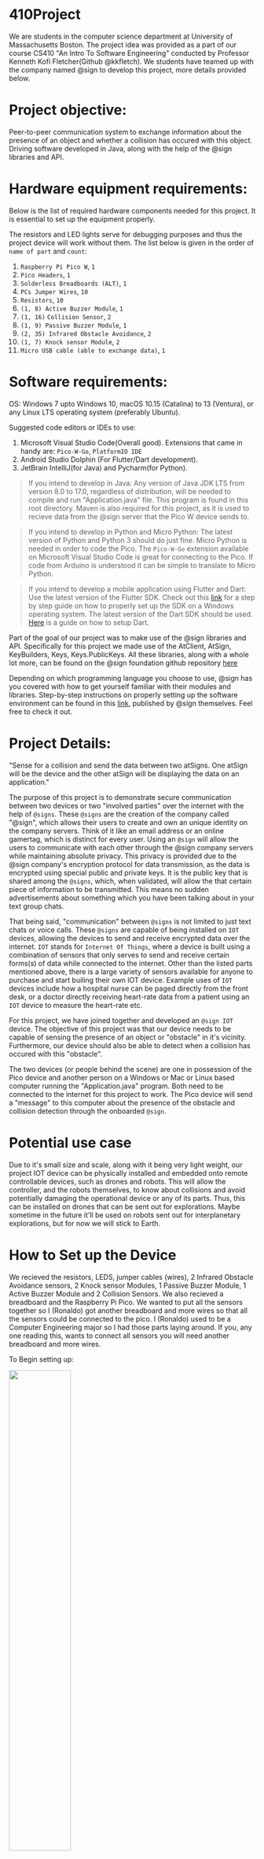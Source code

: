 # 410Project
We are students in the computer science department at University of Massachusetts Boston. The project idea was provided as a part of our course CS410 "An Intro To Software Engineering" conducted by Professor Kenneth Kofi Fletcher(Github @kkfletch). We students have teamed up with the company named @sign to develop this project, more details provided below.

# Project objective:
Peer-to-peer communication system to exchange information about
the presence of an object and whether a collision has occured
with this object. Driving software developed in Java, along with the help of the @sign libraries and API.

# Hardware equipment requirements: 
Below is the list of required hardware components needed for this project. It is essential to set up the equipment properly. 

The resistors and LED lights serve for debugging purposes and thus the project device will work without them. The list below is given in the order of `name of part` and `count`:

1.  `Raspberry Pi Pico W`, `1`
2.  `Pico Headers`, `1`
3.  `Solderless Breadboards (ALT)`, `1`      
4.  `PCs Jumper Wires`, `10`
5.  `Resistors`, `10`
6.  `(1, 8) Active Buzzer Module`, `1`
7.  `(1, 16)` `Collision Sensor`, `2`
8.  `(1, 9) Passive Buzzer Module`, `1`
9.  `(2, 35) Infrared Obstacle Avoidance`, `2`    
10. `(1, 7) Knock sensor Module`, `2`	
11. `Micro USB cable (able to exchange data)`, `1`

# Software requirements: 

OS: Windows 7 upto Windows 10, macOS 10.15 (Catalina) to 13 (Ventura), or any Linux LTS operating system (preferably Ubuntu).

Suggested code editors or IDEs to use:
1. Microsoft Visual Studio Code(Overall good).
Extensions that came in handy are: `Pico-W-Go`, `PlatformIO IDE`
2. Android Studio Dolphin (For Flutter/Dart development).
3. JetBrain IntelliJ(for Java) and Pycharm(for Python).

> If you intend to develop in Java:
Any version of Java JDK LTS from version 8.0 to 17.0, regardless of distribution, will be needed to compile and run "Application.java" file. This program is found in this root directory. Maven is also required for this project, as it is used to recieve data from the @sign server that the Pico W device sends to.

> If you intend to develop in Python and Micro Python:
The latest version of Python and Python 3 should do just fine. Micro Python is needed in order to code the Pico. The `Pico-W-Go` extension available on Microsoft Visual Studio Code is great for connecting to the Pico. If code from Arduino is understood it can be simple to translate to Micro Python.

> If you intend to develop a mobile application using Flutter and Dart:
Use the latest version of the Flutter SDK. Check out this [link](https://docs.flutter.dev/get-started/install) for a step by step guide on how to properly set up the SDK on a Windows operating system. The latest version of the Dart SDK should be used. [Here](https://dart.dev/get-dart) is a guide on how to setup Dart.

Part of the goal of our project was to make use of the @sign libraries and API. Specifically for this project we made use of the AtClient, AtSign, KeyBuilders, Keys, Keys.PublicKeys. All these libraries, along with a whole lot more, can be found on the @sign foundation github repository [here](https://github.com/atsign-foundation/)

Depending on which programming language you choose to use, @sign has you covered with how to get yourself familiar with their modules and libraries.
Step-by-step instructions on properly setting up the software environment can be found in this [link](https://docs.atsign.com/), published by @sign themselves. Feel free to check it out.

# Project Details:
"Sense for a collision and send the data between two atSigns.
One atSign will be the device and the other atSign will 
be displaying the data on an application."

The purpose of this project is to demonstrate secure communication between two devices or two "involved parties" over the internet with the help of `@signs`. These `@signs` are the creation of the company called "@sign", which allows their users to create and own an unique identity on the company servers. Think of it like an email address or an online gamertag, which is distinct for every user. Using an `@sign` will allow the users to communicate with each other through the @sign company servers while maintaining absolute privacy. This privacy is provided due to the @sign company's encryption protocol for data transmission, as the data is encrypted using special public and private keys. It is the public key that is shared among the `@signs`, which, when validated, will allow the that certain piece of information to be transmitted. This means no sudden advertisements about something which you have been talking about in your text group chats.

That being said, "communication" between `@signs` is not limited to just text chats or voice calls. These `@signs` are capable of being installed on `IOT` devices, allowing the devices to send and receive encrypted data over the internet. `IOT` stands for `Internet Of Things`, where a device is built using
a combination of sensors that only serves to send and receive certain forms(s) of data while connected to the internet. Other than the listed parts mentioned above, there is a large variety of sensors available for anyone to purchase and start builing their own IOT device. Example uses of `IOT` devices include how a hospital nurse can be paged directly from the front desk, or a doctor directly receiving heart-rate data from a patient using an `IOT` device to measure the heart-rate etc. 

For this project, we have joined together and developed an `@sign IOT` device. The objective of this project was that our device needs to be 
capable of sensing the presence of an object or "obstacle" in it's vicinity. Furthermore, our device should also be able to detect when a collision has
occured with this "obstacle".

The two devices (or people behind the scene) are one in possession of the Pico device and another person on a Windows or Mac or Linux based computer running the "Application.java" program. Both need to be connected to the internet for this project to work. The Pico device will send a "message" to this computer about the presence of the obstacle and collision detection through the onboarded `@sign`.

# Potential use case

Due to it's small size and scale, along with it being very light weight, our project IOT device can be physically installed and embedded onto remote controllable devices, such as drones and robots. This will allow the controller, and the robots themselves, to know about collisions and avoid potentially damaging the operational device or any of its parts. Thus, this can be installed on drones that can be sent out for explorations. Maybe sometime in the future it'll be used on robots sent out for interplanetary explorations, but for now we will stick to Earth.

# How to Set up the Device
We recieved the resistors, LEDS, jumper cables (wires), 2 Infrared Obstacle Avoidance sensors, 2 Knock sensor Modules, 1 Passive Buzzer Module, 1 Active Buzzer Module and 2 Collision Sensors. We also recieved a breadboard and the Raspberry Pi Pico. We wanted to put all the sensors together so I (Ronaldo) got another breadboard and more wires so that all the sensors could be connected to the pico. I (Ronaldo) used to be a Computer Engineering major so I had those parts laying around. If you, any one reading this, wants to connect all sensors you will need another breadboard and more wires. 

To Begin setting up:

<img src="https://cdn-shop.adafruit.com/970x728/4883-06.jpg" width=50% height=50%>

Image [Source](https://www.adafruit.com/product/4883?gclid=CjwKCAiAnZCdBhBmEiwA8nDQxSzivf3NmQMk7iUWZptxnislaWqZFTsSv0emR_lxNcoU3eRMLAi6whoCJeYQAvD_BwE)

The image above is a raspberry pi pico. We can see the pins for it are not connected. Unfortunately that means it needs to be soldered. It is not the easiest thing to do. If anyone can find a way to get the pins on the pico working without soldering be my guest. I (Ronaldo) have found it hard to get devices like the pico to work properly without soldering. I knew someone who knew how to solder and they soldered the board for us. Next step is to put it on our breadboard.

<img src="https://www.allelectronics.com/mas_assets/cache/image/3/3/a/1/13217.Jpg" width=40% height=40%>

Image [Source](https://www.allelectronics.com/item/pb-400/solderless-breadboard-400-contacts/1.html)

The breadboard is shown above. The pico perfectly fits in the middle from the letters cde and fgh. The pico has 40 pins to we goes into the holes up to the number 20. 
We also need to mention how the breadboard works. The numbers are the rows and the rows are connected horizontally. For example row 1 A is connected up to row 1 E. Row 1 A is not connected to row 2 A. If you put a wire between those then they would be connected. Another thing to mention is the rails on the side with the + and -. The + denotes a voltage in and the red line means that all those holes are connected. The - denotes ground and the blue line mean all the holes next to it are all connected. These rails are very useful because they provide easy access of voltage in and ground. Now we need to start connecting all the sensors.

The resistors and LEDS that were provided were to be used for debugging. We did not use them at all. Just letting you know that if you needed to use the LEDs you would need the resistor otherwise the LED would burn out. The buzzer that was given to us was a good debugger. 

We should first discuss how these connections will happen.

<img src="https://cdn-shop.adafruit.com/970x728/4883-06.png" width=60% height=60%>

Image [Source](https://www.adafruit.com/product/4883?gclid=CjwKCAiAnZCdBhBmEiwA8nDQxSzivf3NmQMk7iUWZptxnislaWqZFTsSv0emR_lxNcoU3eRMLAi6whoCJeYQAvD_BwE)

This shows how the pico is set up. It looks complicated but it is not. The GP pins are basically the ones we use. There is more specific things about each pins but we do not need to worry about the details. We have 4 components so lets just use 4 pins. We can use GP0 to GP3. We should use the VBUS pin as well because the contains the voltage for each component. We should also use GND which is ground so that we can ground the components. Any GND should be fine. We plug in wires in the breadboard row associated with those pins. 

So first let us start with the ir sensor (Infrared Obstacle Avoidance sensors).

<img src="https://arduinomodules.info/wp-content/uploads/Arduino_KY-032_IR_obstacle_avoidance_sensor_connection_diagram-1024x668.png" width=50% height=50%>

Image [Source](https://arduinomodules.info/ky-032-infrared-obstacle-avoidance-sensor-module/)

This is the setup with arduino using the same sensor we have but it is easy to follow. The red wire is the voltage in so you connect it to the pin that voltage. You can connect it to the rail which you should have connected with the wire connected to the VBUS pin on the pico. The black wire is ground. The blue wire is one of the GP pins. We can connect it to any GP pin. We do not need to worry about the 4th pin. Do not plug anything into it.

Now the Crash Sensor.

<img src="https://wiki.keyestudio.com/images/thumb/f/f3/Ks0021.png/700px-Ks0021.png" width=50% height=50%>

Image [Source](https://wiki.keyestudio.com/Ks0021_keyestudio_Collision_Sensor)

Again this has 3 pins. 1 is the voltage in and the other in ground. The last pin again will be connected to a GP pin.

Now the Buzzer.

<img src="https://wiki.keyestudio.com/images/thumb/1/18/Ks0018-.png/600px-Ks0018-.png" width=50% height=50%>

Image [Source](https://wiki.keyestudio.com/Ks0018_keyestudio_Digital_Buzzer_Module)

Again this has 3 pins. 1 is the voltage in and the other in ground. The last pin again will be connected to a GP pin.

Lastly the Knock Sensor.

<img src="https://wiki.keyestudio.com/images/thumb/7/75/Ks0024-.png/700px-Ks0024-.png" width=50% height=50%>

Image [Source](https://wiki.keyestudio.com/Ks0024_keyestudio_Knock_Sensor_Module)

Once again this has 3 pins. 1 is the voltage in and the other in ground. The last pin again will be connected to a GP pin.

Again, all those voltage in and grounds can be connected to the rails and the rest are connected to the GP pins on the pico.

Hopefully by the end of it, it looks like this.

![Finalized_Device](IMG_20221222_214508.jpg)

Source is my (Ronaldo) own picture of how we put our components together.

To explain this, the four sensors are connected. We can see the red wire which is voltage in connected with rails. The black wire next to it is also connected to the rails. Looking closely at the pico, We can see the GP pins I am using are GP0, 1, 2 and 16. GP0 is connected to the crash sensor. GP1 is connected to the buzzer. GP2 is connected to the IR sensor. GP16 is connected to the knock sensor. 

Now lets go through some example code.

```cpp
int buzzPin =  3;    //Connect Buzzer on Digital Pin3
void setup()  
{        
  pinMode(buzzPin, OUTPUT);     
}
 void loop()                     
{
  digitalWrite(buzzPin, HIGH);
  delay(1000);
  digitalWrite(buzzPin, LOW); 
  delay(1000);        
}
```

What this is saying is that the buzzer is connected to pin 3 on the Arduino. The setup is setting the buzzers pin as an output pin. The loop is like a while true and is basically saying to set the buzzer to high which means turn it on. The delay is delaying it by a millisecond. Then it sets the buzzer to low which turns it off. 

Now we want to use micropython to code for the pico. We basically translating the arduino CPP code into python.

```python
import machine
import time

buzzer = machine.Pin(3, machine.Pin.OUT) # 3 is the GP1 pin on the pico. It is an output pin because the buzzer makes sound.

while True:
   buzzer.high()
   time.sleep(1)
   buzzer.low()
   time.sleep(1)
```
This is doing the same as the arduino code. Most code you will find online for components like sensors will be in arduino so knowing how to translate is helpful.

Some notes about the sensors:

- The knock sensor does not stay on long enough for it to be detected. If you try to debug and print out "knock detected" it will not output. The sensor works because its LED will turn on it when you hit it but it does not output because it does it so fast.
- The IR sensor has 2 potentiometer on it. Those are basically resistors that have a knob you can turn to change the resistance. This change in resistance changes the distance that the ir sensor can detect. You can change it so something has to be really close to be detected or further away.
- Lastly, a warning on the buzzer. There are 2 we are given which are a passive one and an active. The active one is VERY LOUD. It startled me (Ronaldo) when I first heard it. The passive buzzer produces a small buzz and is much quieter. I would recommend using the passive one only. 

# Pre-requisites before running:
* Ensure that you are upto date on your Windows/Mac/Linux operating system.
* Make sure that your internet connection is stable. Try watching `ONE` YouTube shorts video.
* Ensure that your Java jdk library are properly installed and upto date, try to make a "Hello World!" program and feel like a god tier coder! jk.
* If you wish to run our version of the project as it is, all you need to do is have Java JDK.
* If you are intending to write your own fucntional code in Python or Flutter/Dart, make sure to clone clone the @sign library for those languages and properly import them into your application file. Python/MicroPython libraries can be found @ [this](https://github.com/atsign-foundation/at_pico_w), while for Flutter/Dart look @ [here](https://github.com/atsign-foundation/at_client_sdk). [see what I did there >_<]

# What to do and what to expect for the project
> Two operational computer systems, any OS is fine.

> On one computer, we need to verify stable internet connection.

> Make sure that your firewall allows the device to access the internet
through the connected computer.

> After the device has been set up properly, it has to be connected to this first computer. We need to make sure we have a micro usb cable that is able to send data.

> Depending on which code editor you use, you first upload the code found in "CrashData Send" on the Pico W device. This is easiest with `Pico-W-Go` as you can simply just click upload project and it uploads to the pico.

> After that is complete, you are to run the "Application.java" file found in the root directory of this repository. This java file will display a GUI. It allows us to choose which sensor data we want to see. Since we can only see the ir obstacle sensor and the crash sensor we will see data from those.

> With a stable internet connection and an @sign onboarded onto the Pico W device, the device will now be able to send out data when it will detect an object in its proximity and also send a message when a collision has taken place. In the GUI when we choose which data we want to see, each one shows different results. Obstacle detection will count how many seconds we see the object. Crash detection will count how times the crash sensor was hit. It will save that value even when we change the mode.

> [Optional] You can choose to create your very own @sign and give our project a try! Instructions can be found [here](https://my.atsign.com/login).

# Contents in each directory
## More details can be found in each directory

### .idea
Config logs generated by VS code when compiling and running the Application.java program

### CrashData receive
Code written in java that recieves the data from the pico which was sent in the python file in CrashDataSend. This also contains or App to display the data in a GUI.

### CrashDataSend
Back-end program which allows data, in our case is information about a crash, to be sent through the @sign servers between @signs

### PythonTestFiles
Code for debugging and testing of the components used in the project. 

### SendDataTest
Java code to test the functionality of the Pico W when it comes to receiving data from the @sign servers

### Ignore all this
Please just go along with the name. It's a collection of the failed attempts in creating a flutter/dart application based @sign API
for our project. It also contained the clones of "atmosphere_pro", found [here](https://github.com/atsign-foundation/atmosphere_pro)
and "atmosphere", found [here](https://github.com/atsign-foundation/atmosphere) repositories. There repositories were mainly clones
to be looked at how the @sign API was implemented and used in the creation of mobile applications. 

# That is all
Lots of thanks to professor Fletcher, Umass Boston CS department and the @sign team!


